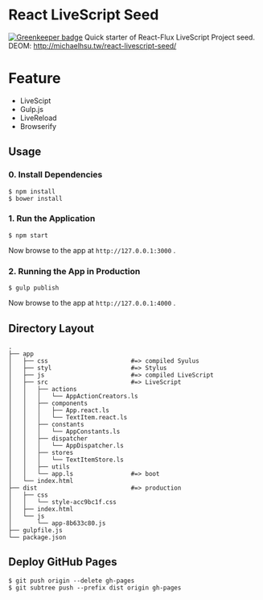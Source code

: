 # React LiveScript Seed

[![Greenkeeper badge](https://badges.greenkeeper.io/evenchange4/react-livescript-seed.svg)](https://greenkeeper.io/)
Quick starter of React-Flux LiveScript Project seed. DEOM: http://michaelhsu.tw/react-livescript-seed/

# Feature

- LiveScipt
- Gulp.js
- LiveReload
- Browserify

## Usage
### 0. Install Dependencies
```
$ npm install
$ bower install
```

### 1. Run the Application

```
$ npm start
```

Now browse to the app at `http://127.0.0.1:3000` .

### 2. Running the App in Production 

```
$ gulp publish
```

Now browse to the app at `http://127.0.0.1:4000` .

## Directory Layout

```
.
├── app
│   ├── css                       #=> compiled Syulus
│   ├── styl                      #=> Stylus
│   ├── js                        #=> compiled LiveScript
│   ├── src                       #=> LiveScript
│   │   ├── actions
│   │   │   └── AppActionCreators.ls
│   │   ├── components
│   │   │   ├── App.react.ls
│   │   │   └── TextItem.react.ls
│   │   ├── constants
│   │   │   └── AppConstants.ls
│   │   ├── dispatcher
│   │   │   └── AppDispatcher.ls
│   │   ├── stores
│   │   │   └── TextItemStore.ls
│   │   ├── utils
│   │   └── app.ls                #=> boot 
│   └── index.html              
├── dist                          #=> production
│   ├── css
│   │   └── style-acc9bc1f.css
│   ├── index.html
│   └── js
│       └── app-8b633c80.js
├── gulpfile.js
└── package.json
```

## Deploy GitHub Pages

```
$ git push origin --delete gh-pages
$ git subtree push --prefix dist origin gh-pages
```